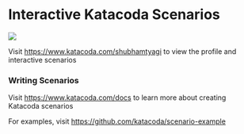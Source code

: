 # Interactive Katacoda Scenarios

[![](http://shields.katacoda.com/katacoda/shubhamtyagi/count.svg)](https://www.katacoda.com/shubhamtyagi "Get your profile on Katacoda.com")

Visit https://www.katacoda.com/shubhamtyagi to view the profile and interactive scenarios

### Writing Scenarios
Visit https://www.katacoda.com/docs to learn more about creating Katacoda scenarios

For examples, visit https://github.com/katacoda/scenario-example
